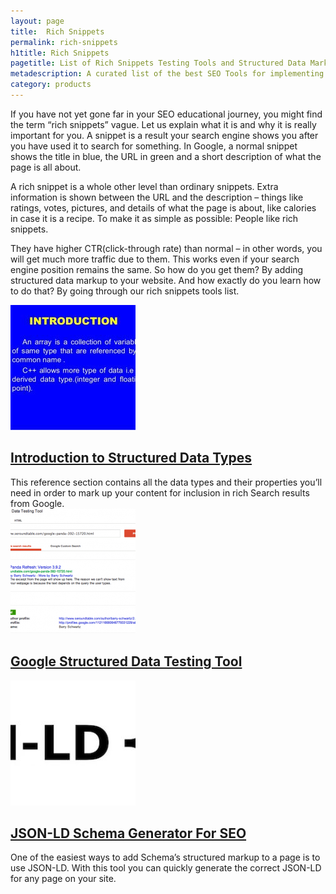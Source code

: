 ```yaml
---
layout: page
title:  Rich Snippets
permalink: rich-snippets
h1title: Rich Snippets
pagetitle: List of Rich Snippets Testing Tools and Structured Data Markup Tools 2019    
metadescription: A curated list of the best SEO Tools for implementing Structured Data Markup and Rich Snippets Testing. Updated for 2019.
category: products
---
```

If you have not yet gone far in your SEO educational journey, you might find the term “rich snippets” vague. Let us explain what it is and why it is really important for you. A snippet is a result your search engine shows you after you have used it to search for something. In Google, a normal snippet shows the title in blue, the URL in green and a short description of what the page is all about.

A rich snippet is a whole other level than ordinary snippets. Extra information is shown between the URL and the description – things like ratings, votes, pictures, and details of what the page is about, like calories in case it is a recipe. To make it as simple as possible: People like rich snippets.

They have higher CTR(click-through rate) than normal – in other words, you will get much more traffic due to them. This works even if your search engine position remains the same. So how do you get them? By adding structured data markup to your website. And how exactly do you learn how to do that? By going through our rich snippets tools list.
<article class="resource">
<div class="resource__thumb"><img  src="/wp-content/uploads/2016/12/introduction-to-structured-data-types-200x200.jpg" alt="" width="200" height="200" /></div>
<div class="resource__info">
<h2 class="h2 category-title"><a href="https://developers.google.com/search/docs/data-types/data-type-selector?ref=curatedseotools.com" target="_blank class=">Introduction to Structured Data Types</a></h2>
This reference section contains all the data types and their properties you’ll need in order to mark up your content for inclusion in rich Search results from Google.

</div>
</article><article class="resource">
<div class="resource__thumb"><img  src="/wp-content/uploads/2016/12/google-structured-data-testing-tool-200x200.png" alt="" width="200" height="200" /></div>
<div class="resource__info">
<h2 class="h2 category-title"><a href="https://search.google.com/structured-data/testing-tool?ref=curatedseotools.com" target="_blank class=">Google Structured Data Testing Tool</a></h2>
</div>
</article><article class="resource">
<div class="resource__thumb"><img  src="/wp-content/uploads/2016/12/json-ld-schema-generator-for-seo-200x200.jpg" alt="" width="200" height="200" /></div>
<div class="resource__info">
<h2 class="h2 category-title"><a href="https://hallanalysis.com/json-ld-generator/?ref=curatedseotools.com" target="_blank class=">JSON-LD Schema Generator For SEO</a></h2>
One of the easiest ways to add Schema’s structured markup to a page is to use JSON-LD. With this tool you can quickly generate the correct JSON-LD for any page on your site.

</div>
</article>
